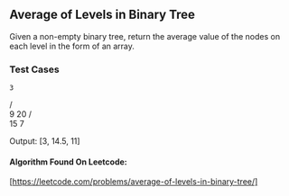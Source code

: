 ## Average of Levels in Binary Tree

Given a non-empty binary tree, return the average value of the nodes on each level in the form of an array.

### Test Cases

    3
   / \
  9  20
    /  \
   15   7

Output: [3, 14.5, 11]

#### Algorithm Found On Leetcode:
[https://leetcode.com/problems/average-of-levels-in-binary-tree/]